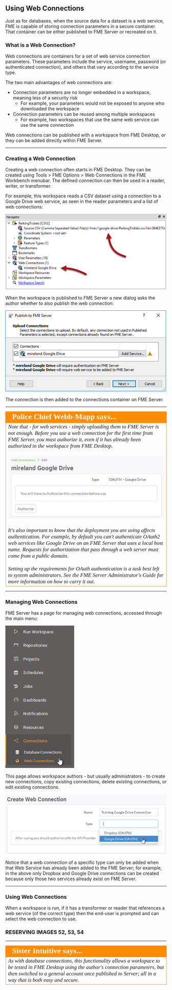 ## Using Web Connections

Just as for databases, when the source data for a dataset is a web service, FME is capable of storing connection parameters in a secure container. That container can be either published to FME Server or recreated on it.

### What is a Web Connection? ###

Web connections are containers for a set of web service connection parameters. These parameters include the service, username, password (or authenticated connection), and others that vary according to the service type.

The two main advantages of web connections are:

- Connection parameters are no longer embedded in a workspace, meaning less of a security risk
	- For example, your parameters would not be exposed to anyone who downloaded the workspace
- Connection parameters can be reused among multiple workspaces
	- For example, two workspaces that use the same web service can use the same connection

Web connections can be published with a workspace from FME Desktop, or they can be added directly within FME Server.

---

### Creating a Web Connection ###

Creating a web connection often starts in FME Desktop. They can be created using Tools &gt; FME Options &gt; Web Connections in the FME Workbench menubar. The defined connection can then be used in a reader, writer, or transformer.

For example, this workspace reads a CSV dataset using a connection to a Google Drive web service, as seen in the reader parameters and a list of web connections:

![](./Images/Img1.047.WebConnectionInWB.png)

When the workspace is published to FME Server a new dialog asks the author whether to also publish the web connection:

![](./Images/Img1.048.WebConnectionInWiz.png)

The connection is then added to the connections container on FME Server.

---

<!--Person X Says Section-->

<table style="border-spacing: 0px">
<tr>
<td style="vertical-align:middle;background-color:darkorange;border: 2px solid darkorange">
<i class="fa fa-quote-left fa-lg fa-pull-left fa-fw" style="color:white;padding-right: 12px;vertical-align:text-top"></i>
<span style="color:white;font-size:x-large;font-weight: bold;font-family:serif">Police Chief Webb-Mapp says...</span>
</td>
</tr>

<tr>
<td style="border: 1px solid darkorange">
<span style="font-family:serif; font-style:italic; font-size:larger">
Note that - for web services - simply uploading them to FME Server is not enough. Before you use a web connection for the first time from FME Server, you must authorize it, even if it has already been authorized in the workspace from FME Desktop.
<br><br><img src="./Images/Img1.049.WebConnectionReAuth.png">
<br><br>It's also important to know that the deployment you are using affects authentication. For example, by default you can't authenticate OAuth2 web services like Google Drive on an FME Server that uses a local host name. Requests for authorization that pass through a web server must come from a public domain.
<br><br>Setting up the requirements for OAuth authentication is a task best left to system administrators. See the FME Server Administrator's Guide for more information on how to carry it out. 
</span>
</td>
</tr>
</table>

---

### Managing Web Connections ###

FME Server has a page for managing web connections, accessed through the main menu:

![](./Images/Img1.050.WebConnectionsMenu.png)

This page allows workspace authors - but usually administrators - to create new connections, copy existing connections, delete existing connections, or edit existing connections.

![](./Images/Img1.051.AddWebConnection.png)

Notice that a web connection of a specific type can only be added when that Web Service has already been added to the FME Server; for example, in the above only Dropbox and Google Drive connections can be created because only those two services already exist on FME Server.

---

### Using Web Connections ###

When a workspace is run, if it has a transformer or reader that references a web service (of the correct type) then the end-user is prompted and can select the web connection to use.

### RESERVING IMAGES 52, 53, 54

---

<!--Person X Says Section-->

<table style="border-spacing: 0px">
<tr>
<td style="vertical-align:middle;background-color:darkorange;border: 2px solid darkorange">
<i class="fa fa-quote-left fa-lg fa-pull-left fa-fw" style="color:white;padding-right: 12px;vertical-align:text-top"></i>
<span style="color:white;font-size:x-large;font-weight: bold;font-family:serif">Sister Intuitive says...</span>
</td>
</tr>

<tr>
<td style="border: 1px solid darkorange">
<span style="font-family:serif; font-style:italic; font-size:larger">
As with database connections, this functionality allows a workspace to be tested in FME Desktop using the author's connection parameters, but then switched to a general account once published to Server; all in a way that is both easy and secure. 
</span>
</td>
</tr>
</table>

